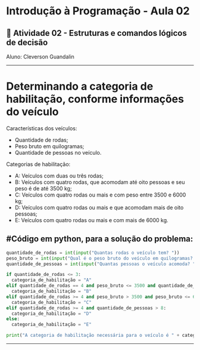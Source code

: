 # Introdução à Programação  - Aula 02
## 📄 Atividade 02 - Estruturas e comandos lógicos de decisão
Aluno: Cleverson Guandalin

---
# Determinando a categoria de habilitação, conforme informações do veículo

Características dos veículos:
- Quantidade de rodas;
- Peso bruto em quilogramas;
- Quantidade de pessoas no veículo.

Categorias de habilitação:
- A: Veículos com duas ou três rodas;
- B: Veículos com quatro rodas, que acomodam até oito pessoas e seu peso é de até 3500 kg;
- C: Veículos com quatro rodas ou mais e com peso entre 3500 e 6000 kg;
- D: Veículos com quatro rodas ou mais e que acomodam mais de oito pessoas; 
- E: Veículos com quatro rodas ou mais e com mais de 6000 kg.

## #Código em python, para a solução do problema:

```python
quantidade_de_rodas = int(input("Quantas rodas o veículo tem? "))
peso_bruto = int(input("Qual é o peso bruto do veículo em quilogramas? "))
quantidade_de_pessoas = int(input("Quantas pessoas o veículo acomoda? "))

if quantidade_de_rodas <= 3:
  categoria_de_habilitação = "A"
elif quantidade_de_rodas == 4 and peso_bruto <= 3500 and quantidade_de_pessoas <= 8:
  categoria_de_habilitação = "B"
elif quantidade_de_rodas >= 4 and peso_bruto > 3500 and peso_bruto <= 6000:
  categoria_de_habilitação = "C"
elif quantidade_de_rodas >= 4 and quantidade_de_pessoas > 8:
  categoria_de_habilitação = "D"
else:
  categoria_de_habilitação = "E"

print("A categoria de habilitação necessária para o veículo é " + categoria_de_habilitação)
```

---
